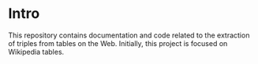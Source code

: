 # Intro

This repository contains documentation and code related to the extraction of triples from tables on the Web. Initially, this project is focused on Wikipedia tables.
